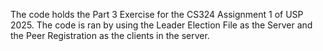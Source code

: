 The code holds the Part 3 Exercise for the CS324 Assignment 1 of USP 2025.
The code is ran by using the Leader Election File as the Server and the Peer Registration as the clients in the server.
